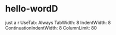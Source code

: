 # hello-wordD
just a r
UseTab: Always 
TabWidth: 8 
IndentWidth: 8 
ContinuationIndentWidth: 8
ColumnLimit: 80


